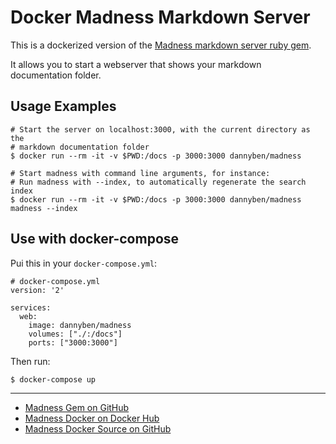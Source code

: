Docker Madness Markdown Server
==================================================


This is a dockerized version of the [Madness markdown server ruby gem][1]. 

It allows you to start a webserver that shows your markdown documentation 
folder.

Usage Examples
--------------------------------------------------

```shell
# Start the server on localhost:3000, with the current directory as the 
# markdown documentation folder
$ docker run --rm -it -v $PWD:/docs -p 3000:3000 dannyben/madness

# Start madness with command line arguments, for instance:
# Run madness with --index, to automatically regenerate the search index
$ docker run --rm -it -v $PWD:/docs -p 3000:3000 dannyben/madness madness --index
```

Use with docker-compose
--------------------------------------------------

Pui this in your `docker-compose.yml`:

```
# docker-compose.yml
version: '2'

services:
  web:
    image: dannyben/madness
    volumes: ["./:/docs"]
    ports: ["3000:3000"]
```

Then run:

```
$ docker-compose up
```

---

- [Madness Gem on GitHub][1]
- [Madness Docker on Docker Hub][2]
- [Madness Docker Source on GitHub][3]

[1]: https://github.com/DannyBen/madness
[2]: https://hub.docker.com/r/dannyben/madness/
[3]: https://hub.docker.com/r/dannyben/docker-madness/

